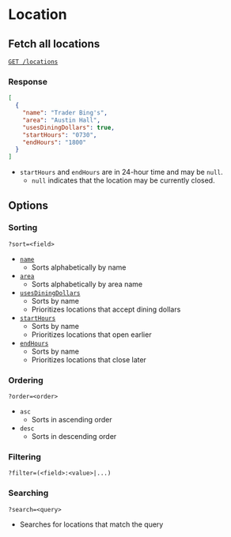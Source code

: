 # Location

## Fetch all locations

[`GET /locations`](https://beaver-eats-backend-demo.fly.dev/locations)

### Response

```json
[
  {
    "name": "Trader Bing's",
    "area": "Austin Hall",
    "usesDiningDollars": true,
    "startHours": "0730",
    "endHours": "1800"
  }
]
```

- `startHours` and `endHours` are in 24-hour time and may be `null`.
  - `null` indicates that the location may be currently closed.

## Options

### Sorting

`?sort=<field>`

- [`name`](https://beaver-eats-backend-demo.fly.dev/locations?sort=name)
  - Sorts alphabetically by name
- [`area`](https://beaver-eats-backend-demo.fly.dev/locations?sort=area)
  - Sorts alphabetically by area name
- [`usesDiningDollars`](https://beaver-eats-backend-demo.fly.dev/locations?sort=usesDiningDollars)
  - Sorts by name
  - Prioritizes locations that accept dining dollars
- [`startHours`](https://beaver-eats-backend-demo.fly.dev/locations?sort=startHours)
  - Sorts by name
  - Prioritizes locations that open earlier
- [`endHours`](https://beaver-eats-backend-demo.fly.dev/locations?sort=endHours)
  - Sorts by name
  - Prioritizes locations that close later

### Ordering

`?order=<order>`

- `asc`
  - Sorts in ascending order
- `desc`
  - Sorts in descending order

### Filtering

`?filter=(<field>:<value>|...)`

### Searching

`?search=<query>`

- Searches for locations that match the query
